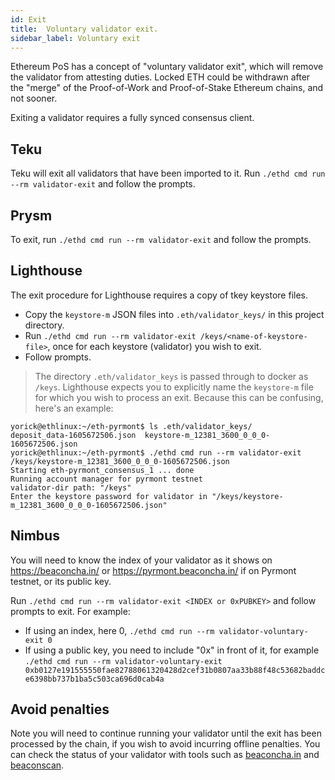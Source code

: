 ```yaml
---
id: Exit
title:  Voluntary validator exit.
sidebar_label: Voluntary exit
---
```


Ethereum PoS has a concept of "voluntary validator exit", which will remove the
validator from attesting duties. Locked ETH could be withdrawn after the "merge"
of the Proof-of-Work and Proof-of-Stake Ethereum chains, and not sooner.

Exiting a validator requires a fully synced consensus client.

## Teku

Teku will exit all validators that have been imported to it. Run
`./ethd cmd run --rm validator-exit` and follow the prompts.

## Prysm

To exit, run `./ethd cmd run --rm validator-exit` and follow the
prompts.

## Lighthouse

The exit procedure for Lighthouse requires a copy of tkey keystore files.

- Copy the `keystore-m` JSON files into `.eth/validator_keys/` in this project
  directory.
- Run `./ethd cmd run --rm validator-exit /keys/<name-of-keystore-file>`,
  once for each keystore (validator) you wish to exit.
- Follow prompts.

> The directory `.eth/validator_keys` is passed through to docker as `/keys`. Lighthouse
> expects you to explicitly name the `keystore-m` file for which you wish to process an exit. Because this can
> be confusing, here's an example:
```
yorick@ethlinux:~/eth-pyrmont$ ls .eth/validator_keys/
deposit_data-1605672506.json  keystore-m_12381_3600_0_0_0-1605672506.json
yorick@ethlinux:~/eth-pyrmont$ ./ethd cmd run --rm validator-exit /keys/keystore-m_12381_3600_0_0_0-1605672506.json
Starting eth-pyrmont_consensus_1 ... done
Running account manager for pyrmont testnet
validator-dir path: "/keys" 
Enter the keystore password for validator in "/keys/keystore-m_12381_3600_0_0_0-1605672506.json"  
```

## Nimbus

You will need to know the index of your validator as it shows on https://beaconcha.in/ or https://pyrmont.beaconcha.in/ if on Pyrmont testnet, or its public key.

Run `./ethd cmd run --rm validator-exit <INDEX or 0xPUBKEY>` and follow prompts to exit. For example:
- If using an index, here 0, `./ethd cmd run --rm validator-voluntary-exit 0`
- If using a public key, you need to include "0x" in front of it, for example `./ethd cmd run --rm validator-voluntary-exit 0xb0127e191555550fae82788061320428d2cef31b0807aa33b88f48c53682baddce6398bb737b1ba5c503ca696d0cab4a`

## Avoid penalties

Note you will need to continue running your validator until the exit
has been processed by the chain, if you wish to avoid incurring offline
penalties. You can check the status of your validator with tools such
as [beaconcha.in](https://beaconcha.in) and [beaconscan](https://beaconscan.com).
